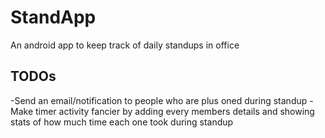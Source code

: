 # StandApp
An android app to keep track of daily standups in office 

## TODOs
-Send an email/notification to people who are plus oned during standup
-Make timer activity fancier by adding every members details and showing stats of how much time each one took during standup

